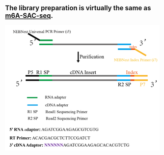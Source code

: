 ## The library preparation is virtually the same as [m6A-SAC-seq](https://www.nature.com/articles/s41587-022-01243-z).
![image](https://raw.githubusercontent.com/CTLife/Sequencing_DNA_RNA_Protein/main/RNA_cfRNA-Seq/IMG/library_construction2.png)
